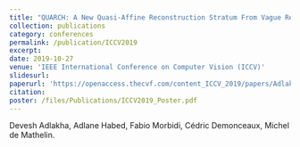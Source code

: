 ```yaml
---
title: "QUARCH: A New Quasi-Affine Reconstruction Stratum From Vague Relative Camera Orientation Knowledge"
collection: publications
category: conferences
permalink: /publication/ICCV2019
excerpt: 
date: 2019-10-27
venue: 'IEEE International Conference on Computer Vision (ICCV)'
slidesurl: 
paperurl: 'https://openaccess.thecvf.com/content_ICCV_2019/papers/Adlakha_QUARCH_A_New_Quasi-Affine_Reconstruction_Stratum_From_Vague_Relative_Camera_ICCV_2019_paper.pdf'
citation: 
poster: /files/Publications/ICCV2019_Poster.pdf
---
```


Devesh Adlakha, Adlane Habed, Fabio Morbidi, Cédric Demonceaux, Michel de Mathelin.

